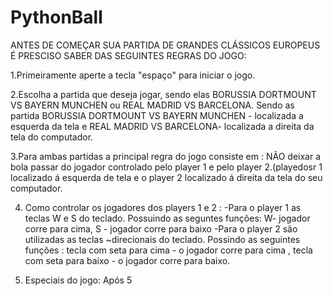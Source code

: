 # PythonBall
ANTES DE COMEÇAR SUA PARTIDA DE GRANDES CLÁSSICOS EUROPEUS É PRESCISO SABER DAS SEGUINTES REGRAS DO JOGO:

1.Primeiramente aperte a tecla "espaço" para iniciar o jogo.

2.Escolha a partida que deseja jogar, sendo elas BORUSSIA DORTMOUNT VS BAYERN MUNCHEN ou REAL MADRID VS BARCELONA.
    Sendo as partida BORUSSIA DORTMOUNT VS BAYERN MUNCHEN - localizada a esquerda da tela e REAL MADRID VS BARCELONA- localizada a direita da tela do computador.
    
3.Para ambas partidas a principal regra do jogo consiste em : NÃO deixar a bola passar do jogador controlado pelo player 1 e pelo player 2.(playedosr 1 localizado á 
  esquerda de tela e o player 2 localizado á direita da tela do seu computador.
  
4. Como controlar os jogadores dos players 1 e 2 :
   -Para o player 1 as teclas W e S do teclado. Possuindo as seguntes funções:  W- jogador corre para cima, S - jogador corre para baixo 
   -Para o player 2 são utilizadas as teclas ~direcionais do teclado. Possindo as seguintes funções : tecla com seta para cima - o jogador corre para cima , tecla 
    com seta para baixo - o jogador corre para baixo.
   
5. Especiais do jogo:
   Após 5 

